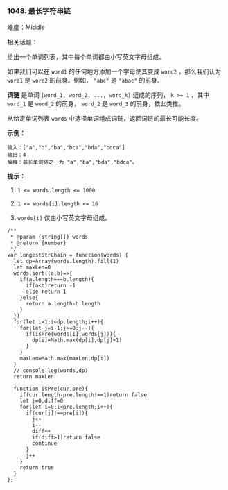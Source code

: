 ### 1048. 最长字符串链

难度：Middle

相关话题：

给出一个单词列表，其中每个单词都由小写英文字母组成。



如果我们可以在 `word1` 的任何地方添加一个字母使其变成 `word2` ，那么我们认为 `word1` 是 `word2` 的前身。例如， `"abc"` 是 `"abac"` 的前身。



**词链** 是单词 `[word_1, word_2, ..., word_k]` 组成的序列， `k >= 1` ，其中 `word_1` 是 `word_2` 的前身， `word_2` 是 `word_3` 的前身，依此类推。



从给定单词列表  `words`  中选择单词组成词链，返回词链的最长可能长度。




**示例：** 



```
输入：["a","b","ba","bca","bda","bdca"]
输出：4
解释：最长单词链之一为 "a","ba","bda","bdca"。
```






**提示：** 




1.  `1 <= words.length <= 1000` 

2.  `1 <= words[i].length <= 16` 

3.  `words[i]` 仅由小写英文字母组成。








```
/**
 * @param {string[]} words
 * @return {number}
 */
var longestStrChain = function(words) {
  let dp=Array(words.length).fill(1)
  let maxLen=0
  words.sort((a,b)=>{
    if(a.length===b.length){
      if(a<b)return -1
      else return 1
    }else{
      return a.length-b.length
    }
  })
  for(let i=1;i<dp.length;i++){
    for(let j=i-1;j>=0;j--){
      if(isPre(words[i],words[j])){
        dp[i]=Math.max(dp[i],dp[j]+1)
      }
    }
    maxLen=Math.max(maxLen,dp[i])
  }
  // console.log(words,dp)
  return maxLen

  function isPre(cur,pre){
    if(cur.length-pre.length!==1)return false
    let j=0,diff=0
    for(let i=0;i<pre.length;i++){
      if(cur[j]!==pre[i]){
        j++
        i--
        diff++
        if(diff>1)return false
        continue
      }
      j++
    }
    return true
  }
};
```

